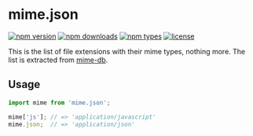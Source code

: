 # mime.json

[![npm version](https://img.shields.io/npm/v/mime.json.svg?logo=npm&style=flat-square)](https://www.npmjs.com/package/mime.json)
[![npm downloads](https://img.shields.io/npm/dm/mime.json.svg?style=flat-square)](https://www.npmjs.com/package/mime.json)
[![npm types](https://img.shields.io/npm/types/mime.json.svg?style=flat-square)](https://www.npmjs.com/package/mime.json)
[![license](https://img.shields.io/npm/l/mime.json.svg?style=flat-square)](https://www.npmjs.com/package/mime.json)

This is the list of file extensions with their mime types, nothing more. The list is extracted from [mime-db](https://www.npmjs.com/package/mime-db).

## Usage

```js
import mime from 'mime.json';

mime['js']; // => 'application/javascript'
mime.json;  // => 'application/json'
```